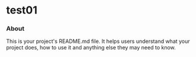 test01
======

### About

This is your project's README.md file. It helps users understand what your
project does, how to use it and anything else they may need to know.